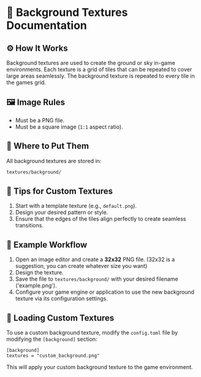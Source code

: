 # 🎑 Background Textures Documentation

## ⚙️ How It Works
Background textures are used to create the ground or sky in-game environments. Each texture is a grid of tiles that can be repeated to cover large areas seamlessly.
The background texture is repeated to every tile in the games grid.

## 🖼️ Image Rules
- Must be a PNG file.
- Must be a square image (`1:1` aspect ratio).

## 📁 Where to Put Them
All background textures are stored in:
```bash
textures/background/
```

## 🎨 Tips for Custom Textures
1. Start with a template texture (e.g., `default.png`).
2. Design your desired pattern or style.
3. Ensure that the edges of the tiles align perfectly to create seamless transitions.

## 🧩 Example Workflow
1. Open an image editor and create a **32x32** PNG file. (32x32 is a suggestion, you can create whatever size you want)
2. Design the texture.
3. Save the file to `textures/background/` with your desired filename ('example.png').
4. Configure your game engine or application to use the new background texture via its configuration settings.

## 🎨 Loading Custom Textures
To use a custom background texture, modify the `config.toml` file by modifying the `[background]` section:
```
[background]
textures = "custom_background.png"
```

This will apply your custom background texture to the game environment.